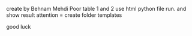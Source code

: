 create by Behnam Mehdi Poor
table 1 and 2 use html
python file run. 
and show result
attention = create folder templates

good luck
